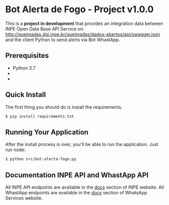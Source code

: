 # Bot Alerta de Fogo - Project v1.0.0
This is a **project in development** that provides an integration data between INPE Open Data Base API Service on: 
http://queimadas.dgi.inpe.br/queimadas/dados-abertos/api/swagger.json and the client Python to send alerts via Bot WhastApp.

## Prerequisites
* Python 3.7
*
*

## Quick Install
The first thing you should do is install the requirements.

```bash
$ pip install requirements.txt
```

## Running Your Application
After the install process is over, you'll be able to run the application. Just run node:

```bash
$ python src/bot-alerta-fogo.py
```

## Documentation INPE API and WhastApp API
All INPE API endpoints are available in the [docs](http://queimadas.dgi.inpe.br/queimadas/dados-abertos/apidoc/) section of INPE website.
All WhastApp endpoints are available in the [docs]() section of WhatsApp Services website.